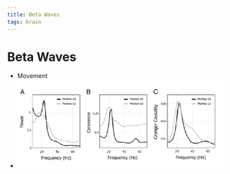 ```yaml
---
title: Beta Waves
tags: brain
---
```


# Beta Waves
- Movement
- ![im](assets/Pasted%20Image%2020220502161106.png)

























































